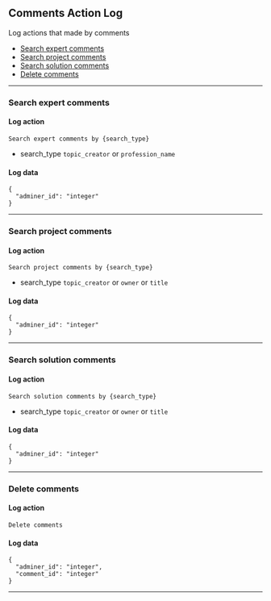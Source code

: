 ## Comments Action Log
Log actions that made by comments

* [Search expert comments](#search-expert-comments)
* [Search project comments](#search-project-comments)
* [Search solution comments](#search-solution-comments)
* [Delete comments](#delete-comments)

---

### Search expert comments

#### Log action
`Search expert comments by {search_type}`

* search_type
    `topic_creator` or `profession_name`

#### Log data

    {
      "adminer_id": "integer"
    }

---

### Search project comments

#### Log action
`Search project comments by {search_type}`

* search_type
    `topic_creator` or `owner` or `title`

#### Log data

    {
      "adminer_id": "integer"
    }

---

### Search solution comments

#### Log action
`Search solution comments by {search_type}`

* search_type
    `topic_creator` or `owner` or `title`

#### Log data

    {
      "adminer_id": "integer"
    }

---

### Delete comments

#### Log action
`Delete comments`

#### Log data

    {
      "adminer_id": "integer",
      "comment_id": "integer"
    }

---
